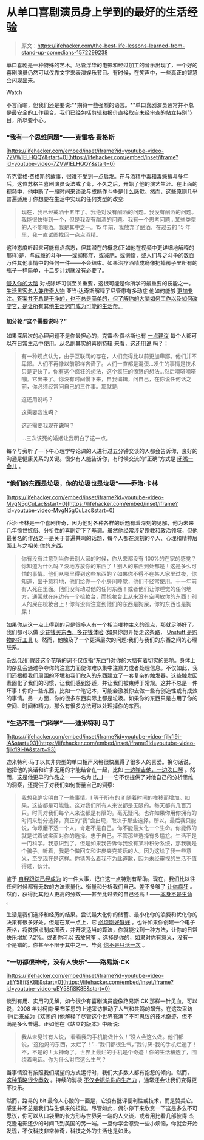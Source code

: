 # 从单口喜剧演员身上学到的最好的生活经验

> 原文：<https://lifehacker.com/the-best-life-lessons-learned-from-stand-up-comedians-1572299238>

单口喜剧是一种特殊的艺术。尽管浮华的电影和经过加工的音乐出现了，一个好的喜剧演员仍然可以仅靠文字来表演娱乐节目。有时候，在笑声中，一些真正的智慧会闪现出来。

Watch

不言而喻，但我们还是要说:**期待一些强烈的语言。**单口喜剧演员通常并不总是最安全的工作组合。我们已经包括剪辑和报价直接取自未经审查的站立特别节目，所以要小心。

### “我有一个思维问题”——克雷格·费格斯

 [https://lifehacker.com/embed/inset/iframe?id=youtube-video-7ZVWIELHQQY&start=0](https://lifehacker.com/embed/inset/iframe?id=youtube-video-7ZVWIELHQQY&start=0) 

听克雷格·费格斯的故事，很难不受到一点启发。在与酒精中毒和毒瘾搏斗多年后，这位苏格兰喜剧演员设法戒了毒，不久之后，开始了他的演艺生涯。在上面的视频中，他中断了一段时间来谈论与成瘾作斗争是什么感觉。然而，这些原则几乎普遍适用于你想要在生活中实现的任何类型的改变:

> 现在，我已经戒酒十五年了。我绝对没有酗酒的问题。我没有酗酒的问题。我能很快得到一个，但是我没有酗酒的问题。我有一个思考问题...某些类型的人不能喝酒。我是其中之一。15 年前，我放弃了酗酒，在过去的 15 年里，我一直试图找回一点点酒精。

这种态度听起来可能有点病态，但其潜在的概念(正如他在视频中更详细地解释的那样)是，与成瘾的斗争——或抑郁症，或减肥，或懒惰，或人们与之斗争的数百万件其他事情中的任何一件——不会结束。如果治疗酒精成瘾像扔掉房子里所有的瓶子一样简单，十二步计划就没有必要了。

[侵入你的大脑](https://lifehacker.com/how-to-hack-your-brain-5747213) 对戒除坏习惯至关重要，这很可能是你所学的最重要的技能之一。 [生活黑客名人兼传奇人物](http://lifehacker.com/the-three-most-important-things-lifehacker-taught-me-a-1562907065) 亚当·达奇斯解释了尽管患有多动症 他如何能够 [更加专注。答案并不总是干净的，也不总是简单的，但了解你的大脑如何工作以及如何改变它，是让所有其他生活窍门成为可能的生活帮。](http://lifehacker.com/how-i-taught-myself-to-listen-despite-my-adhd-1543097586)

#### 加分轮:“这个需要说吗？”

如果深层次的心理问题不是你最担心的，克雷格·费格斯也有 [一点建议](https://www.youtube.com/watch?v=VZvSdHD6LCY) 每个人都可以在日常生活中使用。从名副其实的喜剧特辑 [来看，这还用说](http://www.imdb.com/title/tt1831617/) 吗？：

> 有一种观点认为，由于互联网的存在，人们变得比以前更加卑鄙。他们并不卑鄙。人们不再像以前那样吝啬了。人们一直都是混蛋...发生的事情是技术只是更快了。你有这个疯狂的想法，这个疯狂的愤怒的想法...然后嘀嗒嘀嗒嘣。它出来了。你没有时间慢下来，自我编辑，问自己，在你说任何话之前，你必须经常问自己的三件事。那就是:
> 
> 这还用说吗？
> 
> 这需要我说**吗**？
> 
> 这还需要我现在**说**吗？
> 
> ...三次该死的婚姻让我明白了这一点。

每个与旁听了一下午心理学导论课的人进行过五分钟交谈的人都会告诉你，良好的沟通是健康关系的关键。很少有人能告诉你，有时候交流的“正确”方式是 [闭嘴一会儿](http://lifehacker.com/five-communication-mistakes-almost-every-couple-makes-1535461741) 。

### “他们的东西是垃圾，你的垃圾也是垃圾”——乔治·卡林

 [https://lifehacker.com/embed/inset/iframe?id=youtube-video-MvgN5gCuLac&start=0](https://lifehacker.com/embed/inset/iframe?id=youtube-video-MvgN5gCuLac&start=0) 

乔治·卡林是一个喜剧传奇，因为他对各种各样的话题有着深刻的见解，他为未来几年愤世嫉俗、分析性的喜剧定下了基调。虽然他经常涉足宗教和政治领域，但他最著名的作品之一是关于普遍共鸣的话题，每个人都在深刻的个人、心理和精神层面上与之相关:你的*东西。*

> 你有没有注意到当你去别人家的时候，你从来都没有 100%的在家的感觉？你知道为什么吗？没地方放你的东西了！别人的东西到处都是！这是多么可怕的事情。他们从哪里得到这些东西的？如果你不得不在某人家里过夜，你知道，出乎意料地，他们给你一个小房间睡觉，他们不经常使用。十一年前有人死在里面。他们没有动过他的任何东西！或者他们让你睡觉的任何地方，通常就在床边有一个梳妆台，而梳妆台上从来没有空间放你的东西！别人的屎在梳妆台上！你有没有注意到他们的东西是狗屎，你的东西也是狗屎！

如果你从这一点上得到的只是很多人有一个相当唯物主义的观点，那就足够好了。我们都可以做 [少花钱买东西，多花钱体验](http://lifehacker.com/spending-on-experiences-instead-of-possessions-results-5608980) (如果你想开始走这条路， [Unstuff 是购物的好工具](http://lifehacker.com/unstuff-gifts-picks-experiences-not-stuff-for-holiday-1487344964) )。然而，他触及了一个更深层次的问题:我们与我们的东西之间的心理联系。

杂乱(我们假装这个花哨的词不仅仅指“东西”)对你的大脑有着切实的影响。身体上的杂乱会通过争夺你的注意力而使你难以集中注意力或者处理信息。不仅如此，我们还根据我们周围的环境和我们放入的东西建立了一套复杂的触发器。这些触发因素固化了我们的习惯，让我们感到舒适，并让我们被束缚于常规。这并不总是一件坏事！你的一些东西，比如一个笔记本，可能会激发你去做一些有创造性或有成效的事情。另一方面，你的很多东西实际上都是垃圾。如果你的东西只是占用了你的空间、时间和精力，那么有很多方法可以处理掉你的东西。

### “生活不是一门科学”——迪米特利·马丁

 [https://lifehacker.com/embed/inset/iframe?id=youtube-video-fjlkfl9i-lA&start=93](https://lifehacker.com/embed/inset/iframe?id=youtube-video-fjlkfl9i-lA&start=93) 

迪米特利·马丁以其非典型的单口相声风格很快赢得了很多人的喜爱。换句话说，他把他的笑话和许多无用的才能结合在一起，比如 [一边弹吉他，一边吹口琴](https://www.youtube.com/watch?v=TBcxwrNTpGg) 。然而，这是他更早的作品之一——名为 [If，I](http://www.imdb.com/title/tt0480816/?ref_=nm_flmg_wr_7)——它不仅提供了对他自己的分析思维的洞察，还提供了对我们如何衡量自己的洞察:

> 我想我确实明白了一些事情。I 等于所有的 if 随着时间的推移而增加。如果，这些都是可能性。这对我们所有人来说都是无限的。每天都有几百万只。时间对我们每个人来说都是有限的。毫无疑问。也许如果你用你拥有的时间来划分选择，真正的“我”会出现，取决于那些选择。所以，最后我只能说，你琢磨不透一个人。肯定不是自己。你不能最大化一个生命。你能做的就是试着诚实面对你的选择。忠于自己。不管那些选择有多尴尬。生活不是一门科学。我意识到了。但是如果我告诉你我没有某种积分系统，那我就是个骗子。听着，我是个做回文和讲皮夹克笑话的人。因为这给了我一些意义，至少现在是这样。你猜怎么着我不为此道歉，因为未经审视的生活不值得过，伙计。

鉴于 [自我跟踪已经成为](http://lifehacker.com/whats-the-deal-with-self-tracking-is-it-really-benefi-1263894371) 的一件大事，记住这一点特别有帮助。现在，我们比以往任何时候都有无数的方法来量化、衡量和分析我们自己。差不多够了 [让你疯狂](https://lifehacker.com/how-to-track-everything-in-your-life-without-going-craz-1466537828) 。然而，获得比其他人更高的分数——甚至比过去的自己还高！——[本身不是生命](http://lifehacker.com/avoid-pointless-measurements-and-focus-on-real-life-exp-1509793273) 。

生活是我们选择和经历的结果。尝试最大化你的储蓄、最小化你的浪费和优化你的决策有很多好处。但是在某一点上，它 [必须刚好够好](http://lifehacker.com/use-louie-cks-70-rule-to-avoid-decision-paralysis-1570223331) 。也许如果你创建一个电子表格，将数据点制成图表，并开发适当的算法，你就能找到一种方法，让你的日常快乐增加 7.2%。或者你可以 [去放风筝](https://xkcd.com/267/) 。选择是你的，如果对你有意义，没有一个是错的。你甚至不限于其中之一。毕竟 [你不是只活一次](https://lifehacker.com/here-is-something-false-you-only-live-once-1341420748) 。

### “一切都很神奇，没有人快乐”——路易斯·CK

 [https://lifehacker.com/embed/inset/iframe?id=youtube-video-uEY58fiSK8E&start=0](https://lifehacker.com/embed/inset/iframe?id=youtube-video-uEY58fiSK8E&start=0) 

谈到有用、实用的见解，如今很少有喜剧演员能像路易斯·CK 那样一针见血。可以说，2008 年对柯南·奥布莱恩的上述采访推动了人气和共鸣的飙升。在这次采访中(后来成为《欢闹的 )他解释了尽管这个世界充满了不可思议的技术奇迹，但不满是多么普遍。正如他在《站立的版本》中所说:

> 我从未见过有人说，‘看看我的手机能做什么！’没人会这么做。他们都说，‘这他妈的东西，太烂了！’...“我们都很生气，”我讨厌-我的手机烂透了！不，不是的！太神奇了。世界上最烂的手机是个奇迹！你的生活糟透了，围绕着电话。你为什么对它这么生气？

当事情没有按照我们期望的方式运行时，我们大多数人都有抱怨的倾向。然而， [这种策略很少奏效](http://lifehacker.com/complaining-does-not-work-as-a-strategy-1477549218) 。持续的消极 [不仅会扼杀你的生产力](http://lifehacker.com/the-snarky-voice-in-your-head-is-killing-your-productiv-5921655) ，通常还会让我们变得更不快乐。

然而，路易的 bit 最令人心酸的一面是，它没有批评便利性或技术，而是赞美它。感恩并不总是我们与生俱来的技能。尽管如此，偶尔停下来欣赏一下这是多么不可思议，你可以从口袋里的长方形与世界另一端的人交谈，或者用比看几部彼得·杰克逊电影还少的时间飞到美国的另一端。一旦你学会忍受一些小烦恼，你就会开始发现，不仅科技非常神奇，科技之外的生活也是如此。